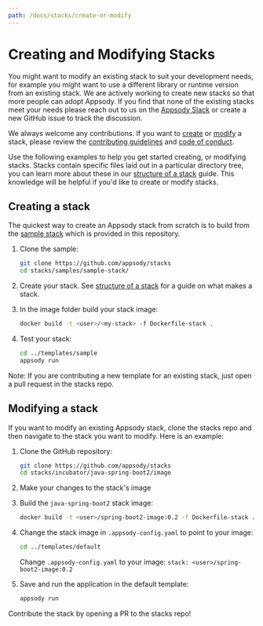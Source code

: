 ```yaml
---
path: /docs/stacks/create-or-modify
---
```

# Creating and Modifying Stacks

You might want to modify an existing stack to suit your development needs, for example you might want to use a different library or runtime version from an existing stack. We are actively working to create new stacks so that more people can adopt Appsody. If you find that none of the existing stacks meet your needs please reach out to us on the [Appsody Slack](https://appsody-slack.eu-gb.mybluemix.net/) or create a new GitHub issue to track the discussion.

We always welcome any contributions. If you want to [create](#Creating-a-stack) or [modify](#Modifying-a-stack) a stack, please review the [contributing guidelines](https://github.com/appsody/website/blob/master/CONTRIBUTING.md) and [code of conduct](https://github.com/appsody/website/blob/master/CODE_OF_CONDUCT.md).

Use the following examples to help you get started creating, or modifying stacks. Stacks contain specific files laid out in a particular directory tree, you can learn more about these in our [structure of a stack](/docs/stacks/stack-structure.md) guide. This knowledge will be helpful if you'd like to create or modify stacks.

## Creating a stack

The quickest way to create an Appsody stack from scratch is to build from the [sample stack](https://github.com/appsody/stacks/tree/master/samples/sample-stack/README.md) which is provided in this repository. 

1. Clone the sample:
    ```bash
    git clone https://github.com/appsody/stacks
    cd stacks/samples/sample-stack/
    ```

2. Create your stack. See [structure of a stack](/docs/stacks/stack-structure.md) for a guide on what makes a stack.

3. In the image folder build your stack image:

    ```bash
    docker build -t <user>/<my-stack> -f Dockerfile-stack .
    ```

3. Test your stack:

    ```bash
    cd ../templates/sample
    appsody run
    ```

Note: If you are contributing a new template for an existing stack, just open a pull request in the stacks repo.

## Modifying a stack

If you want to modify an existing Appsody stack, clone the stacks repo and then navigate to the stack you want to modify. Here is an example:

1. Clone the GitHub repository:

    ```bash
    git clone https://github.com/appsody/stacks
    cd stacks/incubator/java-spring-boot2/image
    ```

2. Make your changes to the stack's image

3. Build the `java-spring-boot2` stack image:

    ```bash
    docker build -t <user>/spring-boot2-image:0.2 -f Dockerfile-stack .
    ```

4. Change the stack image in `.appsody-config.yaml` to point to your image:

    ```bash
    cd ../templates/default
    ```

    Change `.appsody-config.yaml` to your image: `stack: <user>/spring-boot2-image:0.2`

6. Save and run the application in the default template:

    ```bash
    appsody run
    ```

Contribute the stack by opening a PR to the stacks repo!
